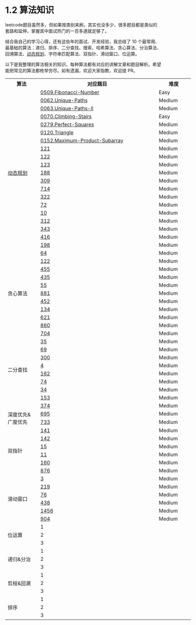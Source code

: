 # 1.2 算法知识

leetcode题目虽然多，但如果按类别来刷，其实也没多少，很多题目都是类似的套路和延伸，掌握其中面试热门的一百多道就足够了。

结合我自己的学习心得，还有这些年的面试、开发经验，我总结了 10 个最常用、最基础的算法：递归、排序、二分查找、搜索、哈希算法、贪心算法、分治算法、回溯算法、[动态规划](./2_dynamic_programming)、字符串匹配算法、双指针、滑动窗口、位运算。


以下是我整理的算法相关的知识，每种算法都有对应的讲解文章和题目解析。希望能把常见的算法都枚举穷尽。如有遗漏，欢迎大家指教，欢迎提 PR。

<table style="width:600px">
    <tr>
        <th>算法</th><th>对应题目</th><th>难度</th>
    </tr>
    <tr>
        <td rowspan="21" width="100px"><a href="./2_dynamic_programming">动态规划</a></td>
        <td width="400px"><a href="../problem/0509.Fibonacci-Number">0509.Fibonacci-Number</a></td>
        <td width="100px">Easy</td>
    </tr>
    <tr><td><a href="../problem/0062.Unique-Paths">0062.Unique-Paths</a></td><td>Medium</td></tr>
    <tr><td><a href="../problem/0063.Unique-Paths-II">0063.Unique-Paths-II</a></td><td>Medium</td></tr>
    <tr><td><a href="../problem/0070.Climbing-Stairs">0070.Climbing-Stairs</a></td><td>Easy</td></tr>
    <tr><td><a href="../problem/0279.Perfect-Squares">0279.Perfect-Squares</a></td><td>Medium</td></tr>
    <tr><td><a href="../problem/0120.Triangle">0120.Triangle</a></td><td>Medium</td></tr>
    <tr><td><a href="../problem/0152.Maximum-Product-Subarray">0152.Maximum-Product-Subarray</a></td><td>Medium</td></tr>
    <tr><td><a href="../problem/x">121</a></td><td>Medium</td></tr>
    <tr><td><a href="../problem/x">122</a></td><td>Medium</td></tr>
    <tr><td><a href="../problem/x">123</a></td><td>Medium</td></tr>
    <tr><td><a href="../problem/x">188</a></td><td>Medium</td></tr>
    <tr><td><a href="../problem/x">309</a></td><td>Medium</td></tr>
    <tr><td><a href="../problem/x">714</a></td><td>Medium</td></tr>
    <tr><td><a href="../problem/x">322</a></td><td>Medium</td></tr>
    <tr><td><a href="../problem/x">72</a></td><td>Medium</td></tr>
    <tr><td><a href="../problem/x">10</a></td><td>Medium</td></tr>
    <tr><td><a href="../problem/x">312</a></td><td>Medium</td></tr>
    <tr><td><a href="../problem/x">343</a></td><td>Medium</td></tr>
    <tr><td><a href="../problem/x">416</a></td><td>Medium</td></tr>
    <tr><td><a href="../problem/x">198</a></td><td>Medium</td></tr>
    <tr><td><a href="../problem/x">64</a></td><td>Medium</td></tr>
    <tr>
        <td rowspan="9">贪心算法</td>
        <td><a href="../problem/x">122</a></td><td>Medium</td>
    </tr>
    <tr><td><a href="../problem/x">455</a></td><td>Medium</td></tr>
    <tr><td><a href="../problem/x">435</a></td><td>Medium</td></tr>
    <tr><td><a href="../problem/x">55</a></td><td>Medium</td></tr>
    <tr><td><a href="../problem/x">881</a></td><td>Medium</td></tr>
    <tr><td><a href="../problem/x">452</a></td><td>Medium</td></tr>
    <tr><td><a href="../problem/x">134</a></td><td>Medium</td></tr>
    <tr><td><a href="../problem/x">621</a></td><td>Medium</td></tr>
    <tr><td><a href="../problem/x">860</a></td><td>Medium</td></tr>
    <tr>
        <td rowspan="10">二分查找</td>
        <td><a href="../problem/x">704</a></td><td>Medium</td>
    </tr>
    <tr><td><a href="../problem/x">35</a></td><td>Medium</td></tr>
    <tr><td><a href="../problem/x">69</a></td><td>Medium</td></tr>
    <tr><td><a href="../problem/x">300</a></td><td>Medium</td></tr>
    <tr><td><a href="../problem/x">4</a></td><td>Medium</td></tr>
    <tr><td><a href="../problem/x">162</a></td><td>Medium</td></tr>
    <tr><td><a href="../problem/x">74</a></td><td>Medium</td></tr>
    <tr><td><a href="../problem/x">34</a></td><td>Medium</td></tr>
    <tr><td><a href="../problem/x">153</a></td><td>Medium</td></tr>
    <tr><td><a href="../problem/x">374</a></td><td>Medium</td></tr>
    <tr>
        <td rowspan="2">深度优先&广度优先</td>
    <td><a href="../problem/x">695</a></td><td>Medium</td></tr>
    <tr><td><a href="../problem/x">733</a></td><td>Medium</td></tr>
    <tr>
        <td rowspan="6">双指针</td>
    <td><a href="../problem/x">141</a></td><td>Medium</td></tr>
    <tr><td><a href="../problem/x">142</a></td><td>Medium</td></tr>
    <tr><td><a href="../problem/x">15</a></td><td>Medium</td></tr>
    <tr><td><a href="../problem/x">11</a></td><td>Medium</td></tr>
    <tr><td><a href="../problem/x">160</a></td><td>Medium</td></tr>
    <tr><td><a href="../problem/x">876</a></td><td>Medium</td></tr>
    <tr>
        <td rowspan="6">滑动窗口</td>
    <td><a href="../problem/x">3</a></td><td>Medium</td></tr>
    <tr><td><a href="../problem/x">219</a></td><td>Medium</td></tr>
    <tr><td><a href="../problem/x">76</a></td><td>Medium</td></tr>
    <tr><td><a href="../problem/x">438</a></td><td>Medium</td></tr>
    <tr><td><a href="../problem/x">1456</a></td><td>Medium</td></tr>
    <tr><td><a href="../problem/x">904</a></td><td>Medium</td></tr>
    <tr>
        <td rowspan="3">位运算</td><td>1</td>
    </tr>
    <tr><td>2</td></tr>
    <tr><td>3</td></tr>
    <tr>
        <td rowspan="3">递归&分治</td><td>1</td>
    </tr>
    <tr><td>2</td></tr>
    <tr><td>3</td></tr>
    <tr>
        <td rowspan="3">剪枝&回溯</td><td>1</td>
    </tr>
    <tr><td>2</td></tr>
    <tr><td>3</td></tr>
    <tr>
        <td rowspan="3">排序</td><td>1</td>
    </tr>
    <tr><td>2</td></tr>
    <tr><td>3</td></tr>
</table>
